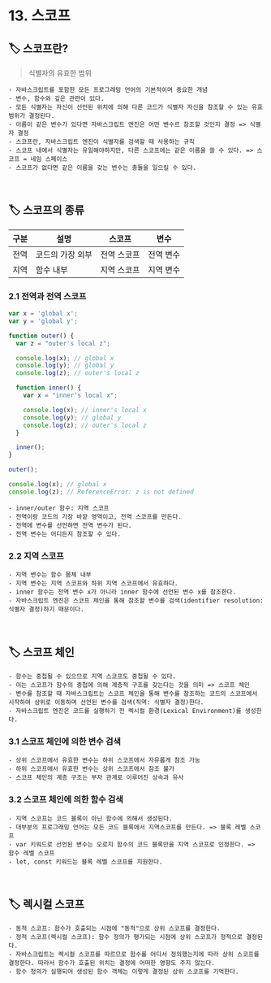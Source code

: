 # 13. 스코프

## 🏷 스코프란?

> 식별자의 유효한 범위

```
- 자바스크립트를 포함한 모든 프로그래밍 언어의 기본적이며 중요한 개념
- 변수, 함수와 깊은 관련이 있다.
- 모든 식별자는 자신이 선언된 위치에 의해 다른 코드가 식별자 자신을 참조할 수 있는 유효범위가 결정된다.
- 이름이 같은 변수가 있다면 자바스크립트 엔진은 어떤 변수르 참조할 것인지 결정 => 식별자 결정
- 스코프란, 자바스크립트 엔진이 식별자를 검색할 때 사용하는 규칙
- 스코프 내에서 식별자는 유일해야하지만, 다른 스코프에는 같은 이름을 쓸 수 있다. => 스코프 = 네임 스페이스
- 스코프가 없다면 같은 이름을 갖는 변수는 충돌을 일으킬 수 있다.
```

<br />

## 🏷 스코프의 종류

| 구분 | 설명             | 스코프      | 변수      |
| ---- | ---------------- | ----------- | --------- |
| 전역 | 코드의 가장 외부 | 전역 스코프 | 전역 변수 |
| 지역 | 함수 내부        | 지역 스코프 | 지역 변수 |

### 2.1 전역과 전역 스코프

```jsx
var x = 'global x';
var y = 'global y';

function outer() {
  var z = "outer's local z";

  console.log(x); // global x
  console.log(y); // global y
  console.log(z); // outer's local z

  function inner() {
    var x = "inner's local x";

    console.log(x); // inner's local x
    console.log(y); // global y
    console.log(z); // outer's local z
  }

  inner();
}

outer();

console.log(x); // global x
console.log(z); // ReferenceError: z is not defined
```

```
- inner/outer 함수: 지역 스코프
- 전역이랑 코드의 가장 바깥 영역이고, 전역 스코프를 만든다.
- 전역에 변수를 선언하면 전역 변수가 된다.
- 전역 변수는 어디든지 참조할 수 있다.
```

### 2.2 지역 스코프

```
- 지역 변수는 함수 몸체 내부
- 지역 변수는 지역 스코프와 하위 지역 스코프에서 유효하다.
- inner 함수는 전역 변수 x가 아니라 inner 함수에 선언된 변수 x를 참조한다.
- 자바스크립트 엔진은 스코프 체인을 통해 참조할 변수를 검색(identifier resolution: 식별자 결정)하기 때문이다.
```

<br />

## 🏷 스코프 체인

```
- 함수는 중첩될 수 있으므로 지역 스코프도 중첩될 수 있다.
- 이는 스코프가 함수의 중첩에 의해 계층적 구조를 갖는다는 것을 의미 => 스코프 체인
- 변수를 참조할 때 자바스크립트는 스코프 체인을 통해 변수를 참조하는 코드의 스코프에서 시작하여 상위로 이동하며 선언된 변수를 검색(직역: 식별자 결정)한다.
- 자바스크립트 엔진은 코드를 실행하기 전 렉시컬 환경(Lexical Environment)를 생성한다.
```

### 3.1 스코프 체인에 의한 변수 검색

```
- 상위 스코프에서 유효한 변수는 하위 스코프에서 자유롭게 참조 가능
- 하위 스코프에서 유효한 변수는 상위 스코프에서 참조 불가
- 스코프 체인의 계층 구조는 부자 관계로 이루어진 상속과 유사
```

### 3.2 스코프 체인에 의한 함수 검색

```
- 지역 스코프는 코드 블록이 아닌 함수에 의해서 생성된다.
- 대부분의 프로그래밍 언어는 모든 코드 블록에서 지역스코프를 만든다. => 블록 레벨 스코프
- var 키워드로 선언된 변수는 오로지 함수의 코드 블록만을 지역 스코프로 인정한다. => 함수 레벨 스코프
- let, const 키워드는 블록 레벨 스코프를 지원한다.
```

<br />

## 🏷 렉시컬 스코프

```
- 동적 스코프: 함수가 호출되는 시점에 "동적"으로 상위 스코프를 결정한다.
- 정적 스코프(렉시컬 스코프): 함수 정의가 평가되는 시점에 상위 스코프가 정적으로 결정된다.
- 자바스크립트는 렉시컬 스코프를 따르므로 함수를 어디서 정의했는지에 따라 상위 스코프를 결정한다. 따라서 함수가 호출된 위치는 결정에 어떠한 영향도 주지 않는다.
- 함수 정의가 실행되어 생성된 함수 객체는 이렇게 결정된 상위 스코프를 기억한다.
```
